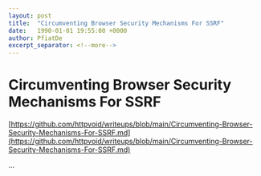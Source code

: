 ```yaml
---
layout: post
title:  "Circumventing Browser Security Mechanisms For SSRF"
date:   1990-01-01 19:55:00 +0000
author: PfiatDe
excerpt_separator: <!--more-->
---
```


# Circumventing Browser Security Mechanisms For SSRF
[https://github.com/httpvoid/writeups/blob/main/Circumventing-Browser-Security-Mechanisms-For-SSRF.md](https://github.com/httpvoid/writeups/blob/main/Circumventing-Browser-Security-Mechanisms-For-SSRF.md)

...
<!--more-->

